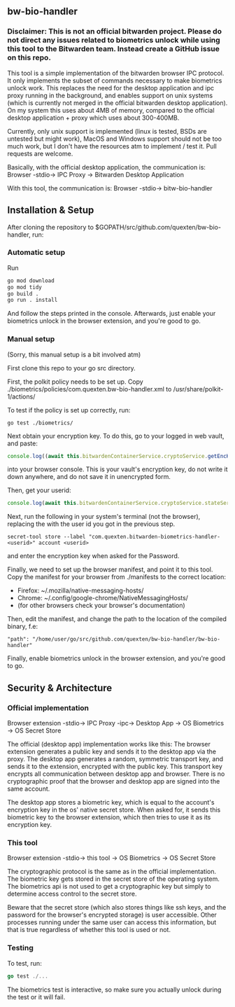 ## bw-bio-handler

### Disclaimer: This is not an official bitwarden project. Please do not direct any issues related to biometrics unlock while using this tool to the Bitwarden team. Instead create a GitHub issue on this repo.

This tool is a simple implementation of the bitwarden browser IPC protocol. It only implements the subset of commands necessary to make biometrics unlock work. This replaces the need for the desktop application and ipc proxy running in the background, and enables support on unix systems (which is currently not merged in the official bitwarden desktop application). On my system this uses about 4MB of memory, compared to the official desktop application + proxy which uses about 300-400MB.

Currently, only unix support is implemented (linux is tested, BSDs are untested but might work), MacOS and Windows support should not be too much work, but I don't have the resources atm to implement / test it. Pull requests are welcome.

Basically, with the official desktop application, the communication is:
Browser -stdio-> IPC Proxy -> Bitwarden Desktop Application

With this tool, the communication is:
Browser -stdio-> bitw-bio-handler

## Installation & Setup
After cloning the repository to $GOPATH/src/github.com/quexten/bw-bio-handler, run:
### Automatic setup
Run
```bash
go mod download
go mod tidy
go build .
go run . install
```
And follow the steps printed in the console.
Afterwards, just enable your biometrics unlock in the browser extension, and you're good to go.

### Manual setup
(Sorry, this manual setup is a bit involved atm)

First clone this repo to your go src directory.

First, the polkit policy needs to be set up. Copy ./biometrics/policies/com.quexten.bw-bio-handler.xml to
/usr/share/polkit-1/actions/

To test if the policy is set up correctly, run:
```
go test ./biometrics/
```

Next obtain your encryption key. To do this, go to your logged in web vault, and paste:
```js
console.log((await this.bitwardenContainerService.cryptoService.getEncKey()).encKeyB64)
```
into your browser console. This is your vault's encryption key, do not write it down anywhere, and do not save it in unencrypted form.

Then, get your userid: 
```js
console.log(await this.bitwardenContainerService.cryptoService.stateService.getActiveUserIdFromStorage())
```

Next, run the following in your system's terminal (not the browser), replacing the <userid> with the user id you got in the previous step.
```
secret-tool store --label "com.quexten.bitwarden-biometrics-handler-<userid>" account <userid>
```
and enter the encryption key when asked for the Password.

Finally, we need to set up the browser manifest, and point it to this tool.
Copy the manifest for your browser from ./manifests to the correct location:
- Firefox: ~/.mozilla/native-messaging-hosts/
- Chrome: ~/.config/google-chrome/NativeMessagingHosts/
- (for other browsers check your browser's documentation)

Then, edit the manifest, and change the path to the location of the compiled binary, f.e:
```
"path": "/home/user/go/src/github.com/quexten/bw-bio-handler/bw-bio-handler"
```

Finally, enable biometrics unlock in the browser extension, and you're good to go.

## Security & Architecture

### Official implementation

Browser extension -stdio-> IPC Proxy -ipc-> Desktop App -> OS Biometrics
                                                        -> OS Secret Store

The official (desktop app) implementation works like this: The browser extension generates a public key and sends it to the desktop app via the proxy. The desktop app generates a random, symmetric transport key, and sends it to the extension, encrypted with the public key. This transport key encrypts all communication between desktop app and browser. There is no cryptographic proof that the browser and desktop app are signed into the same account.

The desktop app stores a biometric key, which is equal to the account's encryption key in the os' native secret store. When asked for, it sends this biometric key to the browser extension, which then tries to use it as its encryption key.

### This tool

Browser extension -stdio-> this tool -> OS Biometrics
                                     -> OS Secret Store

The cryptographic protocol is the same as in the official implementation. The biometric key gets stored in the secret store of the operating system. The biometrics api is not used to get a cryptographic key but simply to determine access control to the secret store.

Beware that the secret store (which also stores things like ssh keys, and the password for the browser's encrypted storage) is user accessible. Other processes running under the same user can access this information, but that is true regardless of whether this tool is used or not.

### Testing
To test, run:

```go
go test ./...
```

The biometrics test is interactive, so make sure you actually unlock during the test or it will fail.
